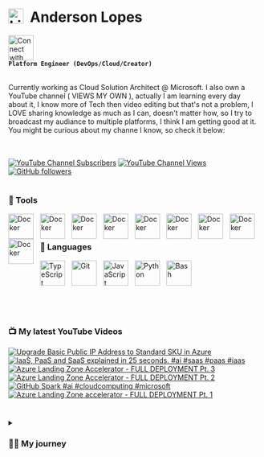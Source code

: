 # <img align="left" alt="Linux" width="30px" style="padding-right:10px;" src="https://cdn.jsdelivr.net/gh/devicons/devicon/icons/linux/linux-original.svg" />  Anderson Lopes

[<img src="https://cdn.jsdelivr.net/gh/devicons/devicon/icons/linkedin/linkedin-original.svg" alt="Connect with me" width="50">](https://www.linkedin.com/in/andersonsoaresl) <br>**`Platform Engineer (DevOps/Cloud/Creator)`**

<br>
Currently working as Cloud Solution Architect @ Microsoft. I also own a YouTube channel ( VIEWS MY OWN ), actually I am learning every day about it, I know more of Tech then video editing but that's not a problem, I LOVE sharing knowledge as much as I can, doesn't matter how, so I try to broadcast my audiance to multiple platforms, I think I am getting good at it.
You might be curious about my channe I know, so check it below: <br>
<br><br>

[![YouTube Channel Subscribers](https://img.shields.io/youtube/channel/subscribers/UCqN30hP5vl4F3lUFYXQNkNQ?style=flat-square&link=https%3A%2F%2Fwww.youtube.com%2F%40landudigital%3Fsub_confirmation%3D1)](https://www.youtube.com/@landudigital?sub_confirmation=1)
[![YouTube Channel Views](https://img.shields.io/youtube/channel/views/UCqN30hP5vl4F3lUFYXQNkNQ?style=flat-square)](https://www.youtube.com/@landudigital?sub_confirmation=1)
[![GitHub followers](https://img.shields.io/github/followers/soaand01?style=flat-square&label=GitHub%20followers&color=black)](https://github.com/soaand01?tab=followers)



#
### 🧰 Tools

<img align="left" alt="Docker" width="50px" style="padding-right:10px;" img src="https://cdn.jsdelivr.net/gh/devicons/devicon/icons/kubernetes/kubernetes-plain-wordmark.svg" />
<img align="left" alt="Docker" width="50px" style="padding-right:10px;" src="https://cdn.jsdelivr.net/gh/devicons/devicon/icons/docker/docker-original.svg" />
<img align="left" alt="Docker" width="50px" style="padding-right:10px;" img src="https://cdn.jsdelivr.net/gh/devicons/devicon/icons/azure/azure-original-wordmark.svg" />
<img align="left" alt="Docker" width="50px" style="padding-right:10px;" img src="https://cdn.jsdelivr.net/gh/devicons/devicon/icons/amazonwebservices/amazonwebservices-original-wordmark.svg" />
<img align="left" alt="Docker" width="50px" style="padding-right:10px;" img src="https://cdn.jsdelivr.net/gh/devicons/devicon/icons/github/github-original-wordmark.svg" />
<img align="left" alt="Docker" width="50px" style="padding-right:10px;" img src="https://cdn.jsdelivr.net/gh/devicons/devicon/icons/digitalocean/digitalocean-original-wordmark.svg" />
<img align="left" alt="Docker" width="50px" style="padding-right:10px;" img src="https://cdn.jsdelivr.net/gh/devicons/devicon/icons/terraform/terraform-original-wordmark.svg" />
<img align="left" alt="Docker" width="50px" style="padding-right:10px;" img src="https://cdn.jsdelivr.net/gh/devicons/devicon/icons/argocd/argocd-original-wordmark.svg" />
<img align="left" alt="Docker" width="50px" style="padding-right:10px;" img src="https://cdn.jsdelivr.net/gh/devicons/devicon/icons/vim/vim-original.svg" />
<br><br>



### 🤖 Languages

<img align="left" alt="TypeScript" width="50px" style="padding-right:10px;" src="https://cdn.jsdelivr.net/gh/devicons/devicon/icons/typescript/typescript-plain.svg" />
<img align="left" alt="Git" width="50px" style="padding-right:10px;" src="https://cdn.jsdelivr.net/gh/devicons/devicon/icons/git/git-original.svg" />
<img align="left" alt="JavaScript" width="50px" style="padding-right:10px;" src="https://cdn.jsdelivr.net/gh/devicons/devicon/icons/javascript/javascript-plain.svg" />
<img align="left" alt="Python" width="50px" style="padding-right:10px;" src="https://cdn.jsdelivr.net/gh/devicons/devicon/icons/python/python-plain.svg" />
<img align="left" alt="Bash" width="50px" style="padding-right:10px;" src="https://cdn.jsdelivr.net/gh/devicons/devicon/icons/bash/bash-original.svg" />
<br><br>

#

<br><br>

### 📺 My latest YouTube Videos
<!-- BEGIN YOUTUBE-CARDS -->
[![Upgrade Basic Public IP Address to Standard SKU in Azure](https://ytcards.demolab.com/?id=rVrLfd6q8YA&title=Upgrade+Basic+Public+IP+Address+to+Standard+SKU+in+Azure&lang=en&timestamp=1758619300&background_color=%230d1117&title_color=%23ffffff&stats_color=%23dedede&max_title_lines=1&width=250&border_radius=5 "Upgrade Basic Public IP Address to Standard SKU in Azure")](https://www.youtube.com/watch?v=rVrLfd6q8YA)
[![IaaS, PaaS and SaaS explained in 25 seconds. #ai #saas #paas #iaas](https://ytcards.demolab.com/?id=6ypXx77asZI&title=IaaS%2C+PaaS+and+SaaS+explained+in+25+seconds.+%23ai+%23saas+%23paas+%23iaas&lang=en&timestamp=1758617174&background_color=%230d1117&title_color=%23ffffff&stats_color=%23dedede&max_title_lines=1&width=250&border_radius=5 "IaaS, PaaS and SaaS explained in 25 seconds. #ai #saas #paas #iaas")](https://www.youtube.com/shorts/6ypXx77asZI)
[![Azure Landing Zone Accelerator - FULL DEPLOYMENT Pt. 3](https://ytcards.demolab.com/?id=TAUWWGVcsPs&title=Azure+Landing+Zone+Accelerator+-+FULL+DEPLOYMENT+Pt.+3&lang=en&timestamp=1758294056&background_color=%230d1117&title_color=%23ffffff&stats_color=%23dedede&max_title_lines=1&width=250&border_radius=5 "Azure Landing Zone Accelerator - FULL DEPLOYMENT Pt. 3")](https://www.youtube.com/watch?v=TAUWWGVcsPs)
[![Azure Landing Zone Accelerator - FULL DEPLOYMENT Pt. 2](https://ytcards.demolab.com/?id=yVmGOPV8L34&title=Azure+Landing+Zone+Accelerator+-+FULL+DEPLOYMENT+Pt.+2&lang=en&timestamp=1758132006&background_color=%230d1117&title_color=%23ffffff&stats_color=%23dedede&max_title_lines=1&width=250&border_radius=5 "Azure Landing Zone Accelerator - FULL DEPLOYMENT Pt. 2")](https://www.youtube.com/watch?v=yVmGOPV8L34)
[![GitHub Spark #ai #cloudcomputing #microsoft](https://ytcards.demolab.com/?id=yS8mkjECnNY&title=GitHub+Spark+%23ai+%23cloudcomputing+%23microsoft&lang=en&timestamp=1757998377&background_color=%230d1117&title_color=%23ffffff&stats_color=%23dedede&max_title_lines=1&width=250&border_radius=5 "GitHub Spark #ai #cloudcomputing #microsoft")](https://www.youtube.com/shorts/yS8mkjECnNY)
[![Azure Landing Zone accelerator - FULL DEPLOYMENT Pt. 1](https://ytcards.demolab.com/?id=o4F5JVD6Pl0&title=Azure+Landing+Zone+accelerator+-+FULL+DEPLOYMENT+Pt.+1&lang=en&timestamp=1757970014&background_color=%230d1117&title_color=%23ffffff&stats_color=%23dedede&max_title_lines=1&width=250&border_radius=5 "Azure Landing Zone accelerator - FULL DEPLOYMENT Pt. 1")](https://www.youtube.com/watch?v=o4F5JVD6Pl0)
<!-- END YOUTUBE-CARDS -->

#

<details>
 <summary><h3>👨‍💻 My journey</h3></summary>
   Well, my passion for computing started when I was around 11 ~ 13 years old, this is because I started to see my colleagues at school bringing their homework printed nicely very fancy on Monday after they spent the weekeding working on it, I used to see it and I was amazed, but unfortuneately too expensive for my family to afford one by that time. <br><br>
   During this period from 11 untill 15 I was working with my father to help at home and going to school, when I completed 16 years old I managed to get a job in a printer company ( doesn't exist anymore ) I learned how to fix those cannon, hp, zebra ... printers, I used to love it so much, that was the oportunity that I had to touch a computer for testing the printers, great memories.<br>
  So now I was happy that I had a salary and cold help at home and buy my own stuffs, and who knows a computer?! But step by step and I learned from my parents that would be smarter to use the money to pay and join an university rather than buy it now, so, this is what I did, I joineed the Computer Science in 2019, that time I remember that used to pay around 250 brazilian reais, and my salary was 1000, so I had money to pay it, help at home, and save for my laptop which was around 3000 and I was able to save around 200 every month.<br><br>
   Well, I worked in this job untill to complete 18 years old, this is because I volunteered to the Brazilian Army, actually in Brazil when you complete 17 you must "sign up" saying you are about to complete 18, so it might happen that even if you don't want to join the Army, they you will take you anyway, which is not my case, I said I wanted to join since the day one, and it happened, I joined the Army in 2010.<br><br>
   This was most tiresome moment of my life I guess, but also the one where I have so many good memories, I wouldn't change anything, I was still going to the university and the Army at the same time, so it was very tiresome, my salary went from 1000 in the printer company to 500 brazilian reais in the Army, yes, but salary was cut in half and I still needed to pay 250 for the university. *SPOILER* I still didn't have my laptop/computer, but I was able already to use the one from the university whenever I had time.<br><br>
   Life might be hard as a soldier but also can be nice, since I was in the computer science in the university, the army had a program of paying traning to the soldiers, and I asked if they could "pay" me a Linux training, wooow, that was really nice, I did this traininfg, I was amazing 3 weeks.Life kept going in the army for until I saw an advertisement of internship program of a North American company, in Sao Paulo, my city, they were hiring young talents, so I applied and got the internship job, thanks to the Linux traning.<br><br>
   I will summary the rest so in an opportunity of working with me we can talk more, but in this company I worked 8 years, from intership to Senior Platform Engineer, moved to Netherlands, worked as Linu Engineer, SRE, CloudOps, DevOps, took more than 10 certifications and the sky is the limit, let me stop by here.<br><br>
   Drop me a message or let's have a coffee ☕, who knows work together?! :) <br><br>
